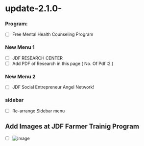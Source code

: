 # update-2.1.0-


### Program:
- [ ] Free Mental Health Counseling Program

### New Menu 1
- [ ] JDF RESEARCH CENTER
- [ ] Add PDF of Research in this page ( No. Of Pdf :2 )

### New Menu 2
- [ ] JDF Social Entrepreneur Angel Network!

### sidebar
- [ ] Re-arrange Sidebar menu

## Add Images at JDF Farmer Trainig Program
- [ ]  ![image](https://github.com/getsettalk/update-2.1.0-/assets/49394996/35808ea1-44fa-4502-9cfd-540463fa519f)
